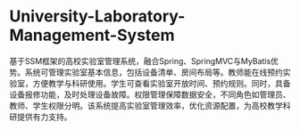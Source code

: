 # University-Laboratory-Management-System
基于SSM框架的高校实验室管理系统，融合Spring、SpringMVC与MyBatis优势。系统可管理实验室基本信息，包括设备清单、房间布局等。教师能在线预约实验室，方便教学与科研使用。学生可查看实验室开放时间、预约规则。同时，具备设备报修功能，及时处理设备故障。权限管理保障数据安全，不同角色如管理员、教师、学生权限分明。该系统提高实验室管理效率，优化资源配置，为高校教学科研提供有力支持。
